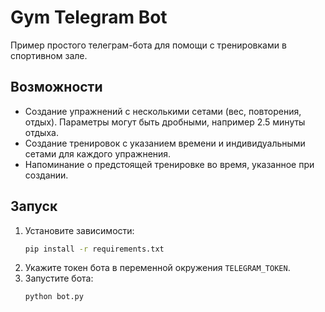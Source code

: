 # Gym Telegram Bot

Пример простого телеграм-бота для помощи с тренировками в спортивном зале.

## Возможности
- Создание упражнений с несколькими сетами (вес, повторения, отдых). Параметры могут быть дробными, например 2.5 минуты отдыха.
- Создание тренировок с указанием времени и индивидуальными сетами для каждого упражнения.
- Напоминание о предстоящей тренировке во время, указанное при создании.

## Запуск
1. Установите зависимости:
   ```bash
   pip install -r requirements.txt
   ```
2. Укажите токен бота в переменной окружения `TELEGRAM_TOKEN`.
3. Запустите бота:
   ```bash
   python bot.py
   ```

